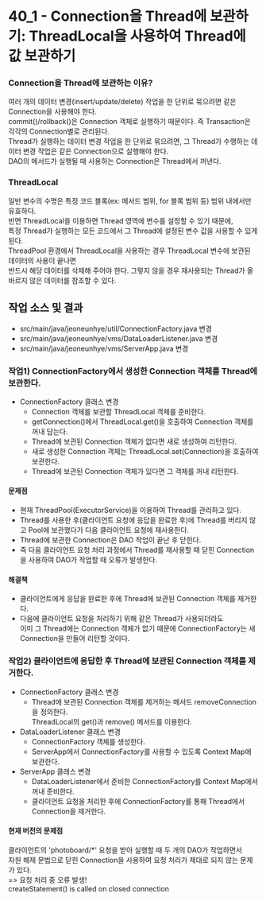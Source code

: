 # 40_1 - Connection을 Thread에 보관하기: ThreadLocal을 사용하여 Thread에 값 보관하기

### Connection을 Thread에 보관하는 이유?

여러 개의 데이터 변경(insert/update/delete) 작업을 한 단위로 묶으려면 같은 Connection을 사용해야 한다.  
commit()/rollback()은 Connection 객체로 실행하기 때문이다. 즉 Transaction은 각각의 Connection별로 관리된다.  
Thread가 실행하는 데이터 변경 작업을 한 단위로 묶으려면, 그 Thread가 수행하는 데이터 변경 작업은 같은 Connection으로 실행해야 한다.  
DAO의 메서드가 실행될 때 사용하는 Connection은 Thread에서 꺼낸다.

### ThreadLocal

일반 변수의 수명은 특정 코드 블록(ex: 메서드 범위, for 블록 범위 등) 범위 내에서만 유효하다.  
반면 ThreadLocal을 이용하면 Thread 영역에 변수를 설정할 수 있기 때문에,  
특정 Thread가 실행하는 모든 코드에서 그 Thread에 설정된 변수 값을 사용할 수 있게 된다.  
ThreadPool 환경에서 ThreadLocal을 사용하는 경우 ThreadLocal 변수에 보관된 데이터의 사용이 끝나면  
반드시 해당 데이터를 삭제해 주어야 한다. 그렇지 않을 경우 재사용되는 Thread가 올바르지 않은 데이터를 참조할 수 있다.


## 작업 소스 및 결과

- src/main/java/jeoneunhye/util/ConnectionFactory.java 변경
- src/main/java/jeoneunhye/vms/DataLoaderListener.java 변경
- src/main/java/jeoneunhye/vms/ServerApp.java 변경

### 작업1) ConnectionFactory에서 생성한 Connection 객체를 Thread에 보관한다.

- ConnectionFactory 클래스 변경
    - Connection 객체를 보관할 ThreadLocal 객체를 준비한다.
    - getConnection()에서 ThreadLocal.get()을 호출하여 Connection 객체를 꺼내 담는다.
    - Thread에 보관된 Connection 객체가 없다면 새로 생성하여 리턴한다.
    - 새로 생성한 Connection 객체는 ThreadLocal.set(Connection)을 호출하여 보관한다.
    - Thread에 보관된 Connection 객체가 있다면 그 객체를 꺼내 리턴한다.

#### 문제점

- 현재 ThreadPool(ExecutorService)을 이용하여 Thread를 관리하고 있다.
- Thread를 사용한 후(클라이언트 요청에 응답을 완료한 후)에 Thread를 버리지 않고 Pool에 보관했다가
  다음 클라이언트 요청에 재사용한다.
- Thread에 보관한 Connection은 DAO 작업이 끝난 후 닫힌다.
- 즉 다음 클라이언트 요청 처리 과정에서 Thread를 재사용할 때 닫힌 Connection을 사용하여 DAO가 작업할 때 오류가 발생한다.

#### 해결책

- 클라이언트에게 응답을 완료한 후에 Thread에 보관된 Connection 객체를 제거한다.
- 다음에 클라이언트 요청을 처리하기 위해 같은 Thread가 사용되더라도  
  이미 그 Thread에는 Connection 객체가 없기 때문에 ConnectionFactory는 새 Connection을 만들어 리턴할 것이다.

### 작업2) 클라이언트에 응답한 후 Thread에 보관된 Connection 객체를 제거한다.

- ConnectionFactory 클래스 변경
    - Thread에 보관된 Connection 객체를 제거하는 메서드 removeConnection을 정의한다.  
    ThreadLocal의 get()과 remove() 메서드를 이용한다.
- DataLoaderListener 클래스 변경
    - ConnectionFactory 객체를 생성한다.
    - ServerApp에서 ConnectionFactory를 사용할 수 있도록 Context Map에 보관한다.
- ServerApp 클래스 변경
    - DataLoaderListener에서 준비한 ConnectionFactory를 Context Map에서 꺼내 준비한다.
    - 클라이언트 요청을 처리한 후에 ConnectionFactory를 통해 Thread에서 Connection을 제거한다.

#### 현재 버전의 문제점

클라이언트의 'photoboard/*' 요청을 받아 실행할 때 두 개의 DAO가 작업하면서  
자원 해제 문법으로 닫힌 Connection을 사용하여 요청 처리가 제대로 되지 않는 문제가 있다.  
=> 요청 처리 중 오류 발생!  
createStatement() is called on closed connection